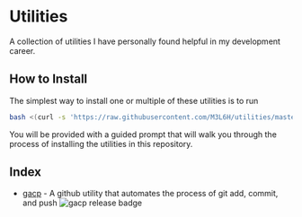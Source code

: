 # Utilities

A collection of utilities I have personally found helpful in my development
career.

## How to Install

The simplest way to install one or multiple of these utilities is to run

```sh
bash <(curl -s 'https://raw.githubusercontent.com/M3L6H/utilities/master/download.sh')
```

You will be provided with a guided prompt that will walk you through the
process of installing the utilities in this repository.

## Index

- [gacp](https://github.com/M3L6H/utilities/tree/gacp) - A github utility that automates the process of git add, commit, and push ![gacp release badge](https://github.com/m3l6h/utilities/actions/workflows/release.yml/badge.svg?branch=gacp)
